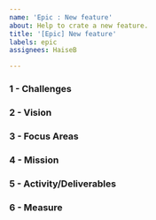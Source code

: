 ```yaml
---
name: 'Epic : New feature'
about: Help to crate a new feature.
title: '[Epic] New feature'
labels: epic
assignees: HaiseB

---
```


### 1 - Challenges

<!--What business problem are we trying to solve? Are there obstacles standing in the way?-->

### 2 - Vision

<!--What do we want to achieve?-->

### 3 - Focus Areas

<!--What will we focus our attention on to have the most impact?-->

### 4 - Mission

<!--How will we achieve this goal?-->

### 5 - Activity/Deliverables

<!--What will we do and what will we deliver?-->

### 6 - Measure

<!--How will we measure success qualitatively and quantitatively?-->
